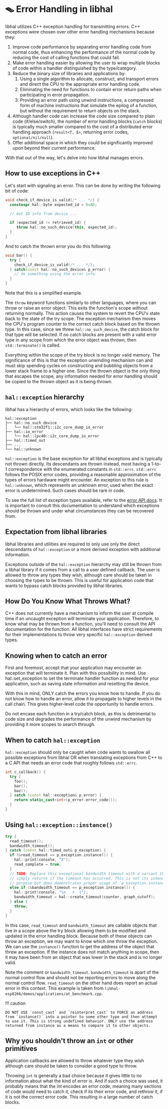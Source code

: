 # 🪤 Error Handling in libhal

libhal utilizes C++ exception handling for transmitting errors. C++ exceptions
were chosen over other error handling mechanisms because they:

1. Improve code performance by separating error handling code from normal
   code, thus enhancing the performance of the normal code by reducing the
   cost of calling functions that could fail.
2. Make error handling easier by allowing the user to wrap multiple blocks of
   code within a handler distinguished by the type/category.
3. Reduce the binary size of libraries and applications by:
   1. Using a single algorithm to allocate, construct, and transport errors
      and direct the CPU to the appropriate error handling code.
   2. Eliminating the need for functions to contain error return paths when
      participating in error propagation.
   3. Providing an error path using unwind instructions, a compressed form of
      machine instructions that simulate the epilog of a function, but without
      the requirement to return objects on the stack.
4. Although handler code can increase the code size compared to plain code
   (if/else/switch), the number of error handling blocks (`catch` blocks) is
   typically much smaller compared to the cost of a distributed error handling
   approach (`result<T, E>`, returning error codes, `optional/nil/null`).
5. Offer additional space in which they could be significantly improved upon
   beyond their current performance.

With that out of the way, let's delve into how libhal manages errors.

## How to use exceptions in C++

Let's start with signaling an error. This can be done by writing the following
bit of code:

```C++
void check_if_device_is_valid(/* ... */) {
  constexpr hal::byte expected_id = 0xAD;

  // Get ID info from device ...

  if (expected_id != retrieved_id) {
     throw hal::no_such_device(this, expected_id);
  }
}
```

And to catch the thrown error you do this following:

```C++
void bar() {
  try {
    check_if_device_is_valid(/* ... */);
  } catch(const hal::no_such_device& p_error) {
    // do something using the error info.
  }
}
```

Note that this is a simplified example.

The `throw` keyword functions similarly to other languages, where you can
throw or raise an error object. This exits the function's scope without
returning normally. This action causes the system to revert the CPU's state
back to the state of the try scope. The exception mechanism then moves the
CPU's program counter to the correct catch block based on the thrown type. In
this case, since we threw `hal::no_such_device`, the catch block for that type
will be selected. If no catch blocks are present with a valid error type in any
scope from which the error object was thrown, then `std::terminate()` is called.

Everything within the scope of the try block is no longer valid memory. The
significance of this is that the exception unwinding mechanism can and must
skip spending cycles on constructing and bubbling objects from a lower stack
frame to a higher one. Since the thrown object is the only thing that escapes
the scope, any information needed for error handling should be copied to the
thrown object as it is being thrown.

## `hal::exception` hierarchy

libhal has a hierarchy of errors, which looks like the following:

```plaintext
hal::exception
├── hal::no_such_device
│   └── hal::stm32f1::i2c_core_dump_io_error
├── hal::io_error
│   └── hal::lpc40::i2c_core_dump_io_error
├── hal::timed_out
├── ...
└── hal::unknown
```

`hal::exception` is the base exception for all libhal exceptions and is
typically not thrown directly. Its descendants are thrown instead, most having
a 1-to-1 correspondence with the enumerated constants in `std::errc`.
`std::errc` follows the POSIX error codes, providing a reasonable approximation
of the types of errors hardware might encounter. An exception to this rule is
`hal::unknown`, which represents an unknown error, used when the exact error is
undetermined. Such cases should be rare in code.

To see the full list of exception types available, refer to
the [error API docs](https://libhal.github.io/3.0/api/libhal/error.html#error).
It is important to consult this documentation to understand which exceptions
should be thrown and under what circumstances they can be recovered from.

## Expectation from libhal libraries

libhal libraries and utilities are required to only use only the direct
descendants of `hal::exception` or a more derived exception with additional
information.

Exceptions outside of the `hal::exception` hierarchy may still be thrown from a libhal library if it comes from a call to a user defined callback. The user is allowed to throw any types they wish, although care should be taken in choosing the types to be thrown. This is useful for application code that wants to bypass
catch blocks provided by libhal libraries.

## How Do You Know What Throws What?

C++ does not currently have a mechanism to inform the user at compile time if
an uncaught exception will terminate your application. Therefore, to know what
may be thrown from a function, you'll need to consult the API documentation
for the function. All libhal interfaces have strict requirements for their
implementations to throw very specific `hal::exception` derived types.

## Knowing when to catch an error

First and foremost, accept that your application may encounter an exception
that will terminate it. Plan with this possibility in mind. Use
hal::set_exception to set the terminate handler function as needed for your
application, such as saving state information and resetting the device.

With this in mind, ONLY catch the errors you know how to handle. If you do not
know how to handle an error, allow it to propagate to higher levels in the
call chain. This gives higher-level code the opportunity to handle errors.

Do not encase each function in a try/catch block, as this is detrimental to
code size and degrades the performance of the unwind mechanism by providing it
more scopes to search through.

## When to catch `hal::exception`

`hal::exception` should only be caught when code wants to swallow all possible
exceptions from libhal OR when translating exceptions from C++ to a C API that
needs an error code that roughly follows `std::errc`.

```C++
int c_callback() {
  try {
    foo();
    bar();
    baz();
  } catch (const hal::exception& p_error) {
    return static_cast<int>(p_error.error_code());
  }
}
```

## Using `hal::exception::instance()`

```C++
try {
  read_timeout();
  bandwidth_timeout();
} catch (const hal::timed_out& p_exception) {
  if (&read_timeout == p_exception.instance()) {
    hal::print(console, "X");
    read_complete = true;
  }
  // TODO: Replace this exceptional bandwidth timeout with a variant that
  // simply returns if the timeout has occurred. This is not its intended
  // purpose but does demonstrates proper usage of `p_exception.instance()`.
  else if (&bandwidth_timeout == p_exception.instance()) {
    hal::print(console, "\n   +  |");
    bandwidth_timeout = hal::create_timeout(counter, graph_cutoff);
  } else {
    throw;
  }
}
```

In this case, `read_timeout` and `bandwidth_timeout` are callable objects that
live in a scope above the try block allowing them to be modified and updated in
the error handling block. Because both of these objects can throw an exception, we may want to know which one throw the exception. We can use the `instance()` function to get the address of the object that threw an exception. If the instance does not match anything in scope, then it may have been from an object that was lower in the stack and is no longer valid.

Note the comment or `bandwidth_timeout`. `bandwidth_timeout` is apart of the normal control flow and should not be reporting errors to move along the normal control flow. `read_timeout` on the other hand does report an actual error in this context. This example is taken from `libhal-esp8266/demos/applications/at_benchmark.cpp`.

!!! caution

    DO NOT USE `const_cast` and `reinterpret_cast` to FORCE an address from `instance()` into a pointer to some other type and then attempt to use it. This is strong undefined behavior. ONLY use the address returned from instance as a means to compare it to other objects.

## Why you shouldn't throw an `int` or other primitives

Application callbacks are allowed to throw whatever type they wish although
care should be taken to consider a good type to throw.

Throwing `int` is generally a bad choice because it gives little to no
information about what the kind of error is. And if such a choice was used, it
probably means that the int encodes an error code, meaning many sections of
code would need to catch it, check if its their error code, and rethrow it, if
it is not the correct error code. This resulting in a large number of catch blocks.
